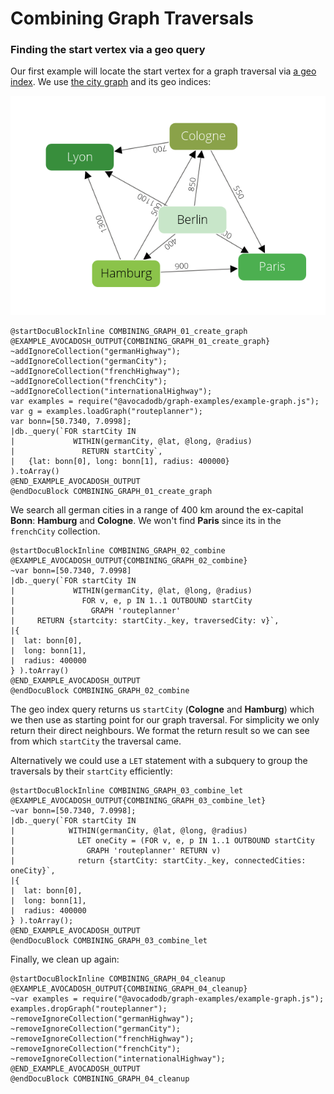 Combining Graph Traversals
==========================
### Finding the start vertex via a geo query
Our first example will locate the start vertex for a graph traversal via [a geo index](../../Manual/Indexing/Geo.html).
We use [the city graph](../../Manual/Graphs/index.html#the-city-graph) and its geo indices:

![Cities Example Graph](../../Manual/Graphs/cities_graph.png)


    @startDocuBlockInline COMBINING_GRAPH_01_create_graph
    @EXAMPLE_AVOCADOSH_OUTPUT{COMBINING_GRAPH_01_create_graph}
    ~addIgnoreCollection("germanHighway");
    ~addIgnoreCollection("germanCity");
    ~addIgnoreCollection("frenchHighway");
    ~addIgnoreCollection("frenchCity");
    ~addIgnoreCollection("internationalHighway");
    var examples = require("@avocadodb/graph-examples/example-graph.js");
    var g = examples.loadGraph("routeplanner");
    var bonn=[50.7340, 7.0998];
    |db._query(`FOR startCity IN
    |             WITHIN(germanCity, @lat, @long, @radius)
    |               RETURN startCity`,
    |   {lat: bonn[0], long: bonn[1], radius: 400000}
    ).toArray()
    @END_EXAMPLE_AVOCADOSH_OUTPUT
    @endDocuBlock COMBINING_GRAPH_01_create_graph

We search all german cities in a range of 400 km around the ex-capital **Bonn**: **Hamburg** and **Cologne**.
We won't find **Paris** since its in the `frenchCity` collection.

    @startDocuBlockInline COMBINING_GRAPH_02_combine
    @EXAMPLE_AVOCADOSH_OUTPUT{COMBINING_GRAPH_02_combine}
    ~var bonn=[50.7340, 7.0998]
    |db._query(`FOR startCity IN
    |             WITHIN(germanCity, @lat, @long, @radius)
    |               FOR v, e, p IN 1..1 OUTBOUND startCity
    |                 GRAPH 'routeplanner'
    |     RETURN {startcity: startCity._key, traversedCity: v}`,
    |{
    |  lat: bonn[0],
    |  long: bonn[1],
    |  radius: 400000
    } ).toArray()
    @END_EXAMPLE_AVOCADOSH_OUTPUT
    @endDocuBlock COMBINING_GRAPH_02_combine

The geo index query returns us `startCity` (**Cologne** and **Hamburg**) which we then use as starting point for our graph traversal. For simplicity we only return their direct neighbours. We format the return result so we can see from which `startCity` the traversal came.

Alternatively we could use a `LET` statement with a subquery to group the traversals by their `startCity` efficiently:

    @startDocuBlockInline COMBINING_GRAPH_03_combine_let
    @EXAMPLE_AVOCADOSH_OUTPUT{COMBINING_GRAPH_03_combine_let}
    ~var bonn=[50.7340, 7.0998];
    |db._query(`FOR startCity IN
    |            WITHIN(germanCity, @lat, @long, @radius)
    |              LET oneCity = (FOR v, e, p IN 1..1 OUTBOUND startCity
    |                GRAPH 'routeplanner' RETURN v)
    |              return {startCity: startCity._key, connectedCities: oneCity}`,
    |{
    |  lat: bonn[0],
    |  long: bonn[1],
    |  radius: 400000
    } ).toArray();
    @END_EXAMPLE_AVOCADOSH_OUTPUT
    @endDocuBlock COMBINING_GRAPH_03_combine_let

Finally, we clean up again:

    @startDocuBlockInline COMBINING_GRAPH_04_cleanup
    @EXAMPLE_AVOCADOSH_OUTPUT{COMBINING_GRAPH_04_cleanup}
    ~var examples = require("@avocadodb/graph-examples/example-graph.js");
    examples.dropGraph("routeplanner");
    ~removeIgnoreCollection("germanHighway");
    ~removeIgnoreCollection("germanCity");
    ~removeIgnoreCollection("frenchHighway");
    ~removeIgnoreCollection("frenchCity");
    ~removeIgnoreCollection("internationalHighway");
    @END_EXAMPLE_AVOCADOSH_OUTPUT
    @endDocuBlock COMBINING_GRAPH_04_cleanup
